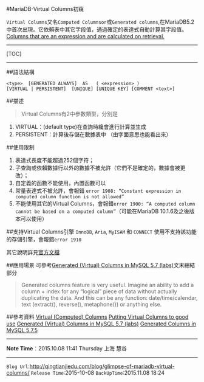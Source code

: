 #MariaDB-Virtual Columns初窺

`Virtual Columns`又名`Computed Columnsor`或`Generated columns`,在MariaDB5.2中首次出現。它依賴表中其它字段值，通過確定的表達式自動計算其字段值。
[Columns that are an expression and are calculated on retrieval.](https://mariadb.com/kb/en/mariadb/what-is-mariadb-52/)

---
[TOC]

---

##語法結構
```
<type>  [GENERATED ALWAYS]  AS   ( <expression> )
[VIRTUAL | PERSISTENT]  [UNIQUE] [UNIQUE KEY] [COMMENT <text>]
```

##描述
>Virtual Columns有2中參數類型，分別是
1. VIRTUAL：(default type)在查詢時纔會進行計算並生成
2. PERSISTENT：計算後存儲在數據表中
（由字面意思也能看出來）

##使用限制
1. 表達式長度不能超過252個字符；
2. 子查詢或依賴數據行以外的數據不被允許（它們不是確定的，數據會被更改）；
3. 自定義的函數不能使用，內置函數可以
4. 常量表達式不被允許，會報錯 `error 1908: “Constant expression in computed column function is not allowed”`
5. 不能使用其它的Virtual Columns，會報錯`error 1900: “A computed column cannot be based on a computed column”`（可能在MariaDB 10.1.6及之後版本可以使用）

##支持Virtual Columns引擎
`InnoDB`, `Aria`, `MyISAM` 和 `CONNECT`
使用不支持該功能的存儲引擎，會報錯`error 1910`


其它說明詳見[官方文檔](https://mariadb.com/kb/en/mariadb/virtual-computed-columns/)

##應用場景
可參考[Generated (Virtual) Columns in MySQL 5.7 (labs)](https://www.percona.com/blog/2015/04/29/generated-virtual-columns-in-mysql-5-7-labs/)文末總結部分
>Generated columns feature is very useful. Imagine an ability to add a column + index for any “logical” piece of data without actually duplicating the data. And this can be any function: date/time/calendar, text (extract(), reverse(), metaphone()) or anything else.

##參考資料
[Virtual (Computed) Columns](https://mariadb.com/kb/en/mariadb/virtual-computed-columns/)
[Putting Virtual Columns to good use](https://mariadb.com/blog/putting-virtual-columns-good-use)
[Generated (Virtual) Columns in MySQL 5.7 (labs)](https://www.percona.com/blog/2015/04/29/generated-virtual-columns-in-mysql-5-7-labs/)
[Generated Columns in MySQL 5.7.5](http://mysqlserverteam.com/generated-columns-in-mysql-5-7-5/)

---
**Note Time**：2015.10.08 11:41 Thursday 上海 慧谷

---

`Blog Url`:<http://qingtianjiedu.com/blog/glimpse-of-mariadb-virtual-columns/>
`Release Time`:2015-10-08
`BackUpTime`:2015.11.08 18:24
